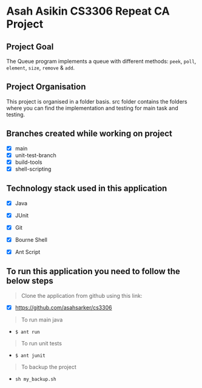 # Asah Asikin CS3306 Repeat CA Project

## Project Goal 
The Queue program implements a queue with different methods: ```peek```, ```poll```, ```element```, ```size```, ```remove``` & ```add```. 

## Project Organisation 
This project is organised in a folder basis. src folder contains the folders where you can find  the implementation and testing for main task and testing. 

## Branches created while working on project 
- [x] main 
- [x] unit-test-branch 
- [x] build-tools 
- [x] shell-scripting
## Technology stack used in this application

- [x] Java
- [x] JUnit
- [x] Git
- [x] Bourne Shell
- [x] Ant Script



## To run this application you need to follow the below steps

> Clone the application from github using this link:
- [x] https://github.com/asahsarker/cs3306

> To run main java 
- `$ ant run`

> To run unit tests 
- `$ ant junit`

> To backup the project
- `sh my_backup.sh`



